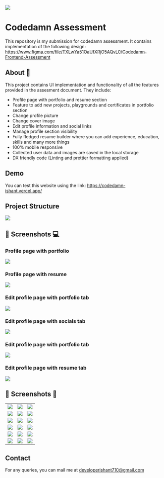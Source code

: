 ![](/public/screenshots/screen1.jpg)

# **Codedamn Assessment**

This repository is my submission for codedamn assessment. It contains implementation of the following design:
https://www.figma.com/file/TXLwYa51OaUfXRjO5AQvL0/Codedamn-Frontend-Assessment

## About :dart:

This project contains UI implementation and functionality of all the features provided in the assesment document. They include:

- Profile page with portfolio and resume section
- Feature to add new projects, playgrounds and certificates in portfolio section
- Change profile picture
- Change cover image
- Edit profile information and social links
- Manage profile section visibility
- Fully fledged resume builder where you can add experience, education, skills and many more things
- 100% mobile responsive
- Collected user data and images are saved in the local storage
- DX friendly code (Linting and prettier formatting applied)

## Demo

You can test this website using the link: https://codedamn-ishant.vercel.app/

## Project Structure
![](/public/dependency-graph.svg)

## 📸 Screenshots :computer:

### Profile page with portfolio

![](/public/screenshots/a.png)

### Profile page with resume

![](/public/screenshots/b.png)

### Edit profile page with portfolio tab

![](/public/screenshots/c.png)

### Edit profile page with socials tab

![](/public/screenshots/d.png)

### Edit profile page with portfolio tab

![](/public/screenshots/e.png)

### Edit profile page with resume tab

![](/public/screenshots/f.png)

## 📸 Screenshots :iphone:

|                                             |                                             |                                             |
| ------------------------------------------- | ------------------------------------------- | ------------------------------------------- |
| ![](public/screenshots/mobile/screen1.jpg)  | ![](public/screenshots/mobile/screen2.jpg)  | ![](public/screenshots/mobile/screen3.jpg)  |
| ![](public/screenshots/mobile/screen4.jpg)  | ![](public/screenshots/mobile/screen5.jpg)  | ![](public/screenshots/mobile/screen6.jpg)  |
| ![](public/screenshots/mobile/screen7.jpg)  | ![](public/screenshots/mobile/screen8.jpg)  | ![](public/screenshots/mobile/screen9.jpg)  |
| ![](public/screenshots/mobile/screen10.jpg) | ![](public/screenshots/mobile/screen11.jpg) | ![](public/screenshots/mobile/screen12.jpg) |
| ![](public/screenshots/mobile/screen13.jpg) | ![](public/screenshots/mobile/screen14.jpg) | ![](public/screenshots/mobile/screen15.jpg) |
| ![](public/screenshots/mobile/screen16.jpg) | ![](public/screenshots/mobile/screen17.jpg) | ![](public/screenshots/mobile/screen18.jpg) |

## Contact

For any queries, you can mail me at developerishant710@gmail.com
